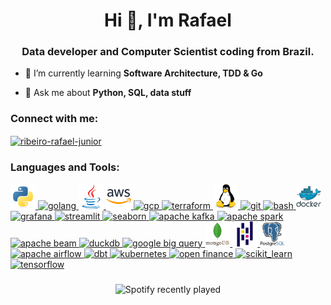 <h1 align="center">Hi 👋, I'm Rafael</h1>
<h3 align="center">Data developer and Computer Scientist coding from Brazil.</h3>

- 🌱 I’m currently learning **Software Architecture, TDD & Go**

- 💬 Ask me about **Python, SQL, data stuff**

<h3 align="left">Connect with me:</h3>
<p align="left">
<a href="https://linkedin.com/in/ribeiro-rafael-junior" target="blank"><img align="center" src="https://raw.githubusercontent.com/rahuldkjain/github-profile-readme-generator/master/src/images/icons/Social/linked-in-alt.svg" alt="ribeiro-rafael-junior" height="30" width="40" /></a>
</p>

<h3 align="left">Languages and Tools:</h3>
<p align="left"> 
    <a href="https://www.python.org" target="_blank" rel="noreferrer"> 
        <img src="https://raw.githubusercontent.com/devicons/devicon/master/icons/python/python-original.svg" 
        alt="python" width="40" height="40"/> </a> 
    <a href="https://go.dev/" target="_blank" rel="noreferrer"> 
        <img src="https://cdn.icon-icons.com/icons2/2107/PNG/512/file_type_go_gopher_icon_130571.png" 
        alt="golang" width="40" height="40"/> </a> 
    <a href="https://www.java.com" target="_blank" rel="noreferrer">
        <img src="https://raw.githubusercontent.com/devicons/devicon/master/icons/java/java-original.svg"
        alt="java" width="40" height="40"/> </a>
    <a href="https://aws.amazon.com" target="_blank" rel="noreferrer"> 
        <img src="https://raw.githubusercontent.com/devicons/devicon/master/icons/amazonwebservices/amazonwebservices-original-wordmark.svg" 
        alt="aws" width="40" height="40"/> </a> 
    <a href="https://cloud.google.com" target="_blank" rel="noreferrer"> 
        <img src="https://www.vectorlogo.zone/logos/google_cloud/google_cloud-icon.svg" 
        alt="gcp" width="40" height="40"/> </a> 
    <a href="https://www.terraform.io/" target="_blank" rel="noreferrer"> 
        <img src="https://www.svgrepo.com/show/374122/terraform.svg" 
        alt="terraform" width="40" height="40"/> </a> 
    <a href="https://www.linux.org/" target="_blank" rel="noreferrer"> 
        <img src="https://raw.githubusercontent.com/devicons/devicon/master/icons/linux/linux-original.svg" 
        alt="linux" width="40" height="40"/> </a>
    <a href="https://git-scm.com/" target="_blank" rel="noreferrer"> 
        <img src="https://www.vectorlogo.zone/logos/git-scm/git-scm-icon.svg" 
        alt="git" width="40" height="40"/> </a>
    <a href="https://www.gnu.org/software/bash/" target="_blank" rel="noreferrer"> 
        <img src="https://www.vectorlogo.zone/logos/gnu_bash/gnu_bash-icon.svg" 
        alt="bash" width="40" height="40"/> </a> 
    <a href="https://www.docker.com/" target="_blank" rel="noreferrer"> 
        <img src="https://raw.githubusercontent.com/devicons/devicon/master/icons/docker/docker-original-wordmark.svg" 
        alt="docker" width="40" height="40"/> </a>
    <a href="https://grafana.com" target="_blank" rel="noreferrer"> 
        <img src="https://www.vectorlogo.zone/logos/grafana/grafana-icon.svg" 
        alt="grafana" width="40" height="40"/> </a> 
    <a href="https://streamlit.io/" target="_blank" rel="noreferrer">
        <img src="https://streamlit.io/images/brand/streamlit-mark-color.svg" 
        alt="streamlit" width="40" height="40"/> </a> 
    <a href="https://seaborn.pydata.org/" target="_blank" rel="noreferrer"> 
        <img src="https://seaborn.pydata.org/_images/logo-mark-lightbg.svg" 
        alt="seaborn" width="40" height="40"/> </a>
    <a href="https://kafka.apache.org/" target="_blank" rel="noreferrer"> 
        <img src="https://www.vectorlogo.zone/logos/apache_kafka/apache_kafka-icon.svg" 
        alt="apache kafka" width="40" height="40"/> </a>
    <a href="https://spark.apache.org/" target="_blank" rel="noreferrer"> 
        <img src="https://cdn.icon-icons.com/icons2/2699/PNG/512/apache_spark_logo_icon_170560.png" 
        alt="apache spark" width="40" height="40"/> </a>
    <a href="https://beam.apache.org/" target="_blank" rel="noreferrer">
        <img src="https://beam.apache.org/images/logos/full-color/nameless/beam-logo-full-color-nameless.svg" 
        alt="apache beam" width="40" height="40"/> </a>
    <a href="https://duckdb.org/" target="_blank" rel="noreferrer">
        <img src="https://icons.iconarchive.com/icons/simpleicons-team/simple/256/duckdb-icon.png"
        alt="duckdb" width="40" height="40"/> </a> 
    <a href="https://cloud.google.com/bigquery" target="_blank" rel="noreferrer">
        <img src="https://www.vectorlogo.zone/logos/google_bigquery/google_bigquery-icon.svg"
        alt="google big query" width="40" height="40"/> </a> 
    <a href="https://www.mongodb.com/" target="_blank" rel="noreferrer"> 
        <img src="https://raw.githubusercontent.com/devicons/devicon/master/icons/mongodb/mongodb-original-wordmark.svg" 
        alt="mongodb" width="40" height="40"/> </a> 
    <a href="https://pandas.pydata.org/" target="_blank" rel="noreferrer"> 
        <img src="https://raw.githubusercontent.com/devicons/devicon/2ae2a900d2f041da66e950e4d48052658d850630/icons/pandas/pandas-original.svg" 
        alt="pandas" width="40" height="40"/> </a> 
    <a href="https://www.postgresql.org" target="_blank" rel="noreferrer"> 
        <img src="https://raw.githubusercontent.com/devicons/devicon/master/icons/postgresql/postgresql-original-wordmark.svg" 
        alt="postgresql" width="40" height="40"/> </a>
    <a href="https://airflow.apache.org/" target="_blank" rel="noreferrer">
        <img src="https://lh3.googleusercontent.com/q51BTkp50hAA7R4pudtVJ8Ojgdg_HuyaHH_NwbR7i3PjCVUejovhYPsM9S-2fx10J0QBGNYbU0BCtW9iCc_0FA"
        alt="apache airflow" width="40" height="40"/> </a>
    <a href="https://www.getdbt.com/" target="_blank" rel="noreferrer">
        <img src="https://seeklogo.com/images/D/dbt-logo-500AB0BAA7-seeklogo.com.png"
        alt="dbt" width="40" height="40"/> </a>
    <a href="https://kubernetes.io" target="_blank" rel="noreferrer"> 
        <img src="https://www.vectorlogo.zone/logos/kubernetes/kubernetes-icon.svg" 
        alt="kubernetes" width="40" height="40"/> </a> 
    <a href="https://openfinancebrasil.org.br/" target="_blank" rel="noreferrer">
        <img src="https://ob-public-files.s3.amazonaws.com/simbolo_open_finance.HTML.svg"
        alt="open finance" width="40" height="40"/> </a>
    <a href="https://scikit-learn.org/" target="_blank" rel="noreferrer"> 
        <img src="https://upload.wikimedia.org/wikipedia/commons/0/05/Scikit_learn_logo_small.svg" 
        alt="scikit_learn" width="40" height="40"/> </a>
    <a href="https://www.tensorflow.org" target="_blank" rel="noreferrer"> 
        <img src="https://www.vectorlogo.zone/logos/tensorflow/tensorflow-icon.svg" 
        alt="tensorflow" width="40" height="40"/></a>

</p>

###
<div align="center">
  <img src="https://spotify-github-profile.vercel.app/api/view?uid=rafaelribeiro&cover_image=true&theme=default" alt="Spotify recently played"  />
</div>
